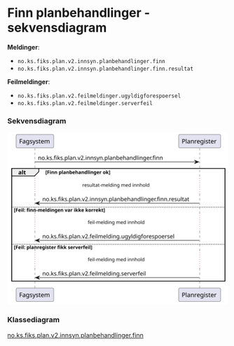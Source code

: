 # Finn planbehandlinger - sekvensdiagram

**Meldinger**:
- `no.ks.fiks.plan.v2.innsyn.planbehandlinger.finn`
- `no.ks.fiks.plan.v2.innsyn.planbehandlinger.finn.resultat`

**Feilmeldinger**:
- `no.ks.fiks.plan.v2.feilmeldinger.ugyldigforespoersel`
- `no.ks.fiks.plan.v2.feilmeldinger.serverfeil`

### Sekvensdiagram
![sekvensdiagram](sequence-diagram.svg)


### Klassediagram

[no.ks.fiks.plan.v2.innsyn.planbehandlinger.finn](./../../ClassDiagrams/no.ks.fiks.plan.v2.innsyn.planbehandlinger.finn/README.md)
